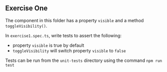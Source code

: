## Exercise One

The component in this folder has a property `visible` and a method `toggleVisibility()`. 

In `exercise1.spec.ts`, write tests to assert the following:
- property `visible` is true by default
- `toggleVisibility` will switch property `visible` to `false`

Tests can be run from the `unit-tests` directory using the command `npm run test`
